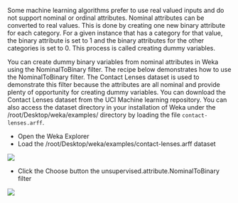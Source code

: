 Some machine learning algorithms prefer to use real valued inputs and do not support nominal
or ordinal attributes. Nominal attributes can be converted to real values. This is done by
creating one new binary attribute for each category. For a given instance that has a category
for that value, the binary attribute is set to 1 and the binary attributes for the other categories
is set to 0. This process is called creating dummy variables.

You can create dummy binary variables from nominal attributes in Weka using the NominalToBinary filter. The recipe below demonstrates how to use the NominalToBinary filter.
The Contact Lenses dataset is used to demonstrate this filter because the attributes are all
nominal and provide plenty of opportunity for creating dummy variables. You can download
the Contact Lenses dataset from the UCI Machine learning repository. You can also access
the dataset directory in your installation of Weka under the /root/Desktop/weka/examples/ directory by loading the file
`contact-lenses.arff`.

- Open the Weka Explorer
- Load the /root/Desktop/weka/examples/contact-lenses.arff dataset

![](https://github.com/fenago/katacoda-scenarios/raw/master/machine-learning-mastery-weka/machine-learning-mastery-weka-chapter-11/steps/images/48.png)

- Click the Choose button the unsupervised.attribute.NominalToBinary filter

![](https://github.com/fenago/katacoda-scenarios/raw/master/machine-learning-mastery-weka/machine-learning-mastery-weka-chapter-11/steps/images/49.png)

